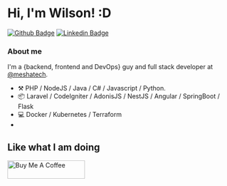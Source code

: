 # Hi, I'm Wilson! :D

[![Github Badge](https://img.shields.io/badge/-Github-000?style=flat-square&logo=Github&logoColor=white&link=https://github.com/WilsonRU)](https://github.com/WilsonRU)
[![Linkedin Badge](https://img.shields.io/badge/-LinkedIn-blue?style=flat-square&logo=Linkedin&logoColor=white&link=https://www.linkedin.com/in/wilson-m-bba835141/)](https://www.linkedin.com/in/wilson-m-bba835141/)

### About me
I'm a {backend, frontend and DevOps} guy and full stack developer at [@meshatech](https://www.somosmesha.com/).

- :hammer_and_pick: PHP / NodeJS / Java / C# / Javascript / Python.
- :package: Laravel / CodeIgniter / AdonisJS / NestJS / Angular / SpringBoot / Flask
- :computer: Docker / Kubernetes / Terraform
- 
## Like what I am doing
<a href="https://www.buymeacoffee.com/eimoura" target="_blank"><img src="https://cdn.buymeacoffee.com/buttons/default-orange.png" alt="Buy Me A Coffee" height="41" width="174"></a>

